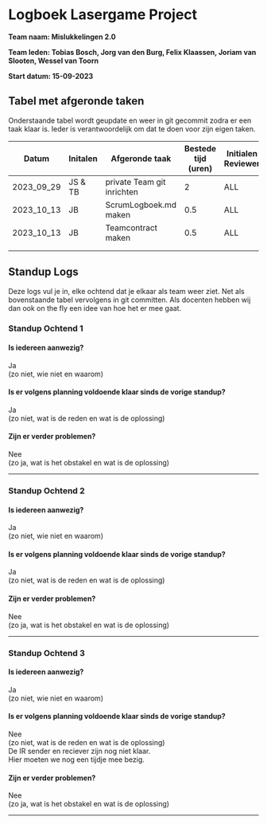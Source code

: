 # Logboek Lasergame Project

**Team naam: Mislukkelingen 2.0**  

**Team leden: Tobias Bosch, Jorg van den Burg, Felix Klaassen, Joriam van Slooten, Wessel van Toorn**

**Start datum: 15-09-2023**

## Tabel met afgeronde taken

Onderstaande tabel wordt geupdate en weer in git gecommit zodra er een taak klaar is. Ieder is verantwoordelijk om dat te doen voor zijn eigen taken.

| Datum      | Initalen | Afgeronde taak | Bestede tijd (uren) | Initialen Reviewer | Bestede tijd (uren) | Review Feedback        |
| ---------- | -------- | -------------- | ------------------- | ------------------ | ------------------- | ---------------------- |
| 2023_09_29 | JS & TB  | private Team git inrichten | 2       | ALL                | 0.1                 | NONE                   |
| 2023_10_13 | JB       | ScrumLogboek.md maken | 0.5          | ALL                | 0.1                 | NONE                   |
| 2023_10_13 | JB       | Teamcontract maken | 0.5             | ALL                | 0.1                 | NONE                   |
|            |          |                |                     |                    |                     |                        |
|            |          |                |                     |                    |                     |                        |

## Standup Logs

Deze logs vul je in, elke ochtend dat je elkaar als team weer ziet.
Net als bovenstaande tabel vervolgens in git committen. Als docenten hebben wij dan ook on the fly een idee van hoe het er mee gaat.

### Standup Ochtend 1

#### Is iedereen aanwezig?
Ja</br>
(zo niet, wie niet en waarom)

#### Is er volgens planning voldoende klaar sinds de vorige standup?
Ja</br>
(zo niet, wat is de reden en wat is de oplossing)

#### Zijn er verder problemen?
Nee</br>
(zo ja, wat is het obstakel en wat is de oplossing)

----

### Standup Ochtend 2

#### Is iedereen aanwezig?
Ja</br>
(zo niet, wie niet en waarom)

#### Is er volgens planning voldoende klaar sinds de vorige standup?
Ja</br>
(zo niet, wat is de reden en wat is de oplossing)

#### Zijn er verder problemen?
Nee</br>
(zo ja, wat is het obstakel en wat is de oplossing)

----

### Standup Ochtend 3

#### Is iedereen aanwezig?
Ja</br>
(zo niet, wie niet en waarom)

#### Is er volgens planning voldoende klaar sinds de vorige standup?
Nee</br>
(zo niet, wat is de reden en wat is de oplossing)</br>
De IR sender en reciever zijn nog niet klaar.</br>
Hier moeten we nog een tijdje mee bezig.
#### Zijn er verder problemen?
Nee</br>
(zo ja, wat is het obstakel en wat is de oplossing)

----

